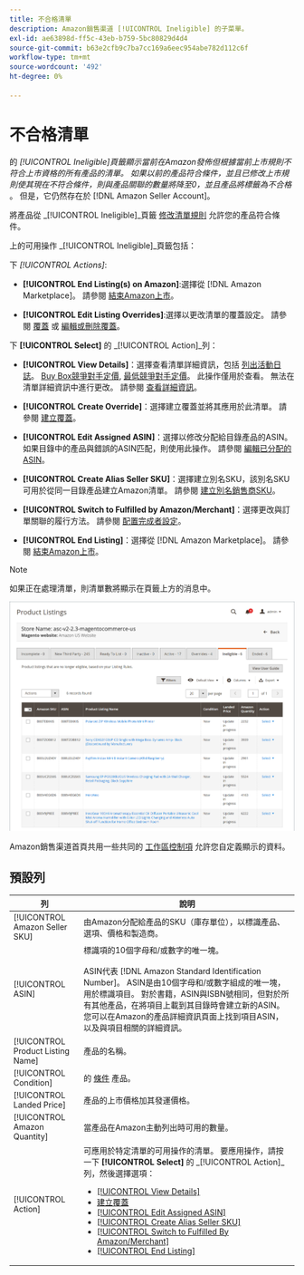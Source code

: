```yaml
---
title: 不合格清單
description: Amazon銷售渠道 [!UICONTROL Ineligible] 的子菜單。
exl-id: ae63898d-ff5c-43eb-b759-5bc80829d4d4
source-git-commit: b63e2cfb9c7ba7cc169a6eec954abe782d112c6f
workflow-type: tm+mt
source-wordcount: '492'
ht-degree: 0%

---
```


# 不合格清單

的 _[!UICONTROL Ineligible]_頁籤顯示當前在Amazon發佈但根據當前上市規則不符合上市資格的所有產品的清單。 如果以前的產品符合條件，並且已修改上市規則使其現在不符合條件，則與產品關聯的數量將降至0，並且產品將標籤為_&#x200B;不合格&#x200B;_。 但是，它仍然存在於 [!DNL Amazon Seller Account]。

將產品從 _[!UICONTROL Ineligible]_頁籤 [修改清單規則](./listing-rules.md) 允許您的產品符合條件。

上的可用操作 _[!UICONTROL Ineligible]_頁籤包括：

下 _[!UICONTROL Actions]_:

- **[!UICONTROL End Listing(s) on Amazon]**:選擇從 [!DNL Amazon Marketplace]。 請參閱 [結束Amazon上市](./end-listings-manually.md)。

- **[!UICONTROL Edit Listing Overrides]**:選擇以更改清單的覆蓋設定。 請參閱 [覆蓋](./overrides.md) 或 [編輯或刪除覆蓋](./creating-editing-overrides.md#edit-override-single-listing)。

下 **[!UICONTROL Select]** 的 _[!UICONTROL Action]_列：

- **[!UICONTROL View Details]**：選擇查看清單詳細資訊，包括 [列出活動日誌](./product-listing-details.md#listing-activity-log)。 [Buy Box競爭對手定價](./product-listing-details.md#buy-box-competitor-pricing), [最低競爭對手定價](./product-listing-details.md#lowest-competitor-pricing)。 此操作僅用於查看。 無法在清單詳細資訊中進行更改。 請參閱 [查看詳細資訊](./product-listing-details.md)。

- **[!UICONTROL Create Override]**：選擇建立覆蓋並將其應用於此清單。 請參閱 [建立覆蓋](./creating-editing-overrides.md)。

- **[!UICONTROL Edit Assigned ASIN]**：選擇以修改分配給目錄產品的ASIN。 如果目錄中的產品與錯誤的ASIN匹配，則使用此操作。 請參閱 [編輯已分配的ASIN](./edit-assigned-asin.md)。

- **[!UICONTROL Create Alias Seller SKU]**：選擇建立別名SKU，該別名SKU可用於從同一目錄產品建立Amazon清單。 請參閱 [建立別名銷售商SKU](./create-alias-seller-sku.md)。

- **[!UICONTROL Switch to Fulfilled by Amazon/Merchant]**：選擇更改與訂單關聯的履行方法。 請參閱 [配置完成者設定](./fulfilled-by.md#configure-fulfilled-by-settings)。

- **[!UICONTROL End Listing]**：選擇從 [!DNL Amazon Marketplace]。 請參閱 [結束Amazon上市](./end-listings-manually.md)。

>[!NOTE]
>如果正在處理清單，則清單數將顯示在頁籤上方的消息中。

![不合格的Amazon清單](assets/amazon-ineligible-listings.png)

Amazon銷售渠道首頁共用一些共同的 [工作區控制項](./workspace-controls.md) 允許您自定義顯示的資料。

## 預設列

| 列 | 說明 |
|--- |--- |
| [!UICONTROL Amazon Seller SKU] | 由Amazon分配給產品的SKU（庫存單位），以標識產品、選項、價格和製造商。 |
| [!UICONTROL ASIN] | 標識項的10個字母和/或數字的唯一塊。<br><br>ASIN代表 [!DNL Amazon Standard Identification Number]。 ASIN是由10個字母和/或數字組成的唯一塊，用於標識項目。 對於書籍，ASIN與ISBN號相同，但對於所有其他產品，在將項目上載到其目錄時會建立新的ASIN。 您可以在Amazon的產品詳細資訊頁面上找到項目ASIN，以及與項目相關的詳細資訊。 |
| [!UICONTROL Product Listing Name] | 產品的名稱。 |
| [!UICONTROL Condition] | 的 [條件](./product-listing-condition.md) 產品。 |
| [!UICONTROL Landed Price] | 產品的上市價格加其發運價格。 |
| [!UICONTROL Amazon Quantity] | 當產品在Amazon主動列出時可用的數量。 |
| [!UICONTROL Action] | 可應用於特定清單的可用操作的清單。 要應用操作，請按一下 **[!UICONTROL Select]** 的 _[!UICONTROL Action]_列，然後選擇選項：<ul><li>[[!UICONTROL View Details]](./product-listing-details.md)</li><li>[建立覆蓋](./creating-editing-overrides.md)</li><li>[[!UICONTROL Edit Assigned ASIN]](./edit-assigned-asin.md)</li><li>[[!UICONTROL Create Alias Seller SKU]](./create-alias-seller-sku.md#region-specific)</li><li>[[!UICONTROL Switch to Fulfilled By Amazon/Merchant]](./fulfilled-by.md#configure-fulfilled-by-settings)</li><li>[[!UICONTROL End Listing]](./end-listings-manually.md)</li></ul> |
